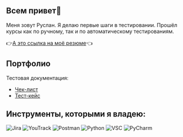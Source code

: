 ##  Всем привет👋

Меня зовут Руслан. Я делаю первые шаги в тестировании. Прошёл курсы как по ручному, так и по автоматическому тестированиям.


👉[А это ссылка на моё резюме](https://hh.ru/resume/12989c53ff09b401910039ed1f45743449314c)👈
 
## Портфолио

Тестовая документация:
* [Чек-лист](Чек-лист.xlsx)
* [Тест-кейс](Тестовое.xlsx)
## Инструменты, которыми я владею:



![Jira](https://github.com/user-attachments/assets/68d39317-76c5-40a2-b561-d8cd09abe5f1)
![YouTrack](https://github.com/user-attachments/assets/966e3ab4-9b03-4d6e-958d-00beb8702292)
![Postman](https://github.com/user-attachments/assets/4e5f2108-9649-4a8f-aedc-a7c1ca2ccd8b)
![Python](https://github.com/user-attachments/assets/e405908b-e18d-42e1-ab1b-85231509b86c)
![VSC](https://github.com/user-attachments/assets/e9629bae-dd51-4b60-9e63-c1e28fb681ef)
![PyCharm](https://github.com/user-attachments/assets/20590b32-a98b-4b03-bbe2-3b94492abd4d)


